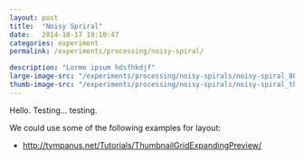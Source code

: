 ```yaml
---
layout: post
title:  "Noisy Spriral"
date:   2014-10-17 19:10:47
categories: experiment
permalink: /experiments/processing/noisy-spiral/

description: "Lorme ipsum hdsfhkdjf"
large-image-src: "/experiments/processing/noisy-spirals/noisy-spiral_800x800.png"
thumb-image-src: "/experiments/processing/noisy-spirals/noisy-spiral_thumb_500x500.png"
---
```


Hello. Testing... testing.

We could use some of the following examples for layout:

* http://tympanus.net/Tutorials/ThumbnailGridExpandingPreview/